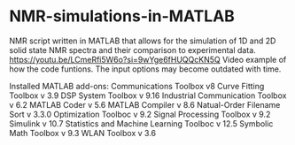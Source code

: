 # NMR-simulations-in-MATLAB
NMR script written in MATLAB that allows for the simulation of 1D and 2D solid state NMR spectra and their comparison to experimental data.
https://youtu.be/LCmeRfi5W6o?si=9wYge6fHUQQcKN5Q   Video example of how the code funtions. The input options may become outdated with time.

Installed MATLAB add-ons:
Communications Toolbox v8
Curve Fitting Toolbox v 3.9
DSP System Toolbox v 9.16
Industrial Communication Toolbox v 6.2
MATLAB Coder v 5.6
MATLAB Compiler v 8.6
Natual-Order Filename Sort v 3.3.0
Optimization Toolboc v 9.2
Signal Processing Toolbox v 9.2
Simulink v 10.7
Statistics and Machine Learning Toolboc v 12.5
Symbolic Math Toolbox v 9.3
WLAN Toolbox v 3.6

